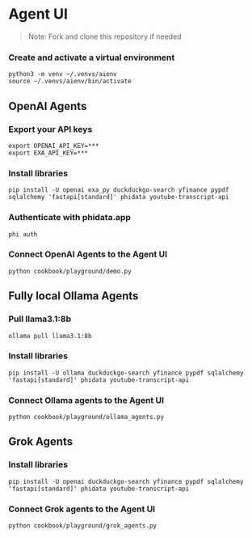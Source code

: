 # Agent UI

> Note: Fork and clone this repository if needed

### Create and activate a virtual environment

```shell
python3 -m venv ~/.venvs/aienv
source ~/.venvs/aienv/bin/activate
```

## OpenAI Agents

### Export your API keys

```shell
export OPENAI_API_KEY=***
export EXA_API_KEY=***
```

### Install libraries

```shell
pip install -U openai exa_py duckduckgo-search yfinance pypdf sqlalchemy 'fastapi[standard]' phidata youtube-transcript-api
```

### Authenticate with phidata.app

```
phi auth
```

### Connect OpenAI Agents to the Agent UI

```shell
python cookbook/playground/demo.py
```

## Fully local Ollama Agents

### Pull llama3.1:8b

```shell
ollama pull llama3.1:8b
```

### Install libraries

```shell
pip install -U ollama duckduckgo-search yfinance pypdf sqlalchemy 'fastapi[standard]' phidata youtube-transcript-api
```

### Connect Ollama agents to the Agent UI

```shell
python cookbook/playground/ollama_agents.py
```

## Grok Agents

### Install libraries

```shell
pip install -U openai duckduckgo-search yfinance pypdf sqlalchemy 'fastapi[standard]' phidata youtube-transcript-api
```

### Connect Grok agents to the Agent UI

```shell
python cookbook/playground/grok_agents.py
```
